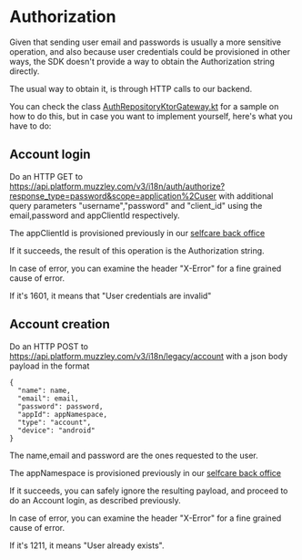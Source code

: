 # Authorization

Given that sending user email and passwords is usually a more sensitive operation, and also because user credentials could be provisioned in other ways, the SDK doesn't provide a way to obtain the Authorization string directly.

The usual way to obtain it, is through HTTP calls to our backend.

You can check the class [AuthRepositoryKtorGateway.kt] for a sample on how to do this, but in case you want to implement yourself, here's what you have to do:

## Account login
Do an HTTP GET to https://api.platform.muzzley.com/v3/i18n/auth/authorize?response_type=password&scope=application%2Cuser with additional query parameters "username","password" and "client_id" using the email,password and appClientId respectively.

The appClientId is provisioned previously in our [selfcare back office]

If it succeeds, the result of this operation is the Authorization string.

In case of error, you can examine the header "X-Error" for a fine grained cause of error.

If it's 1601, it means that "User credentials are invalid"

## Account creation
Do an HTTP POST to https://api.platform.muzzley.com/v3/i18n/legacy/account with a json body payload in the format
```
{
  "name": name,
  "email": email,
  "password": password,
  "appId": appNamespace,
  "type": "account",
  "device": "android"
}
```
The name,email and password are the ones requested to the user.

The appNamespace is provisioned previously in our [selfcare back office]

If it succeeds, you can safely ignore the resulting payload, and proceed to do an Account login, as described previously.

In case of error, you can examine the header "X-Error" for a fine grained cause of error.

If it's 1211, it means "User already exists".

[selfcare back office]:https://selfcare.habit.io/
[AuthRepositoryKtorGateway.kt]:./app/src/main/java/io/habit/android/sdklogin/repository/AuthRepositoryKtorGateway.kt
